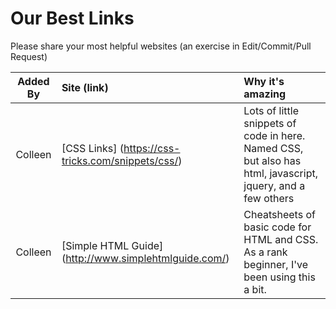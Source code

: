 <h1>Our Best Links</h1>

Please share your most helpful websites (an exercise in Edit/Commit/Pull Request)

 Added By | Site (link) | Why it's amazing
:--------:| :------------- | :---------------- 
Colleen | [CSS Links] (https://css-tricks.com/snippets/css/) | Lots of little snippets of code in here. Named CSS, but also has html, javascript, jquery, and a few others
Colleen | [Simple HTML Guide] (http://www.simplehtmlguide.com/) | Cheatsheets of basic code for HTML and CSS. As a rank beginner, I've been using this a bit.
